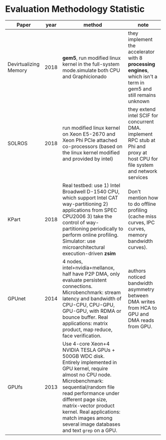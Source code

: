 # Evaluation Methodology Statistic

| Paper                 | year | method                                                       | note                                                         |
| --------------------- | ---- | ------------------------------------------------------------ | ------------------------------------------------------------ |
| Devirtualizing Memory | 2018 | **gem5**, run modified linux kernel in the full-system mode.simulate both CPU and Graphicionado | they implement the accelerator with 8 **processing engines**, which isn't a term in gem5 and still remains unknown |
| SOLROS                | 2018 | run modified linux kernel on Xeon E5-2670 and Xeon Phi PCIe attached co-processors (based on the linux kernel modified and provided by intel) | they extend intel SCIF for concurrent DMA. implement RPC stub at Phi and proxy at host CPU for file system and network services |
| KPart                 | 2018 | Real testbed: use 1) Intel Broadwell D-1540 CPU, which support Intel CAT way-partitioning 2) applications from SPEC CPU2006 3) take the control of way-partitioning periodically to perform online profiling. Simulator: use microarchitectural execution-driven **zsim** | Don't mention how to do offline profiling (cache miss curves, IPC curves, memory bandwidth curves). |
| GPUnet                | 2014 | 4 nodes, intel+nvidia+mellanox, half have P2P DMA, only evaluate persistent connections. Microbenchmark: stream latency and bandwidth of CPU-CPU, CPU-GPU, GPU-GPU, with RDMA or bounce buffer. Real applications: matrix product, map reduce, face verification. | authors noticed bandwidth asymmetry between DMA writes from HCA to GPU and DMA reads from GPU. |
| GPUfs                 | 2013 | Use 4-core Xeon+4 NVIDIA TESLA GPUs + 500GB WDC disk. Entirely implemented in GPU kernel, require almost no CPU node. Microbenchmark: sequential/random file read performance under different page size, matrix-vector product kernel. Real applications: match images among several image databases and text `grep` on a GPU. |                                                              |


